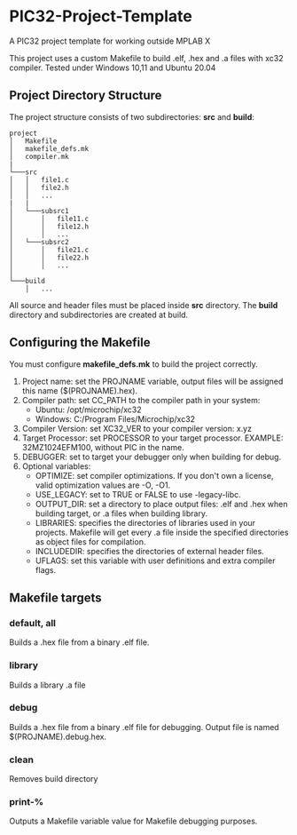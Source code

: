 # PIC32-Project-Template
A PIC32 project template for working outside MPLAB X

This project uses a custom Makefile to build .elf, .hex and .a files with xc32 compiler.
Tested under Windows 10,11 and Ubuntu 20.04

## Project Directory Structure
The project structure consists of two subdirectories: **src** and **build**:
```
project
│   Makefile
│   makefile_defs.mk
│   compiler.mk
|
└───src
│   │   file1.c
│   │   file2.h
│   │   ...
|   |   
│   └───subsrc1
│       │   file11.c
│       │   file12.h
│       │   ...
│   └───subsrc2
│       │   file21.c
│       │   file22.h
│       │   ...
│  
└───build
    │   ...
```
All source and header files must be placed inside **src** directory. The **build** directory and subdirectories are created at build.

## Configuring the Makefile
You must configure **makefile_defs.mk** to build the project correctly.
  1. Project name: set the PROJNAME variable, output files will be assigned this name ($(PROJNAME).hex).
  2. Compiler path: set CC_PATH to the compiler path in your system:
      * Ubuntu: /opt/microchip/xc32
      * Windows: C:/Program Files/Microchip/xc32
  3. Compiler Version: set XC32_VER to your compiler version: x.yz
  4. Target Processor: set PROCESSOR to your target processor. EXAMPLE: 32MZ1024EFM100, without PIC in the name.
  5. DEBUGGER: set to target your debugger only when building for debug.
  6. Optional variables:
      * OPTIMIZE: set compiler optimizations. If you don't own a license, valid optimization values are -O, -O1.
      * USE_LEGACY: set to TRUE or FALSE to use -legacy-libc.
      * OUTPUT_DIR: set a directory to place output files: .elf and .hex when building target, or .a files when building library.
      * LIBRARIES: specifies the directories of libraries used in your projects. Makefile will get every .a file inside the specified directories as object files for compilation.
      * INCLUDEDIR: specifies the directories of external header files.
      * UFLAGS: set this variable with user definitions and extra compiler flags.
## Makefile targets
### default, all
Builds a .hex file from a binary .elf file. 
### library
Builds a library .a file
### debug
Builds a .hex file from a binary .elf file for debugging. Output file is named $(PROJNAME).debug.hex.
### clean
Removes build directory
### print-%
Outputs a Makefile variable value for Makefile debugging purposes.
